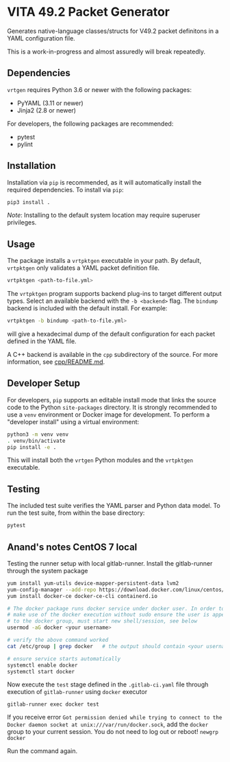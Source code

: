 # VITA 49.2 Packet Generator

Generates native-language classes/structs for V49.2 packet definitons in a YAML configuration file.

This is a work-in-progress and almost assuredly will break repeatedly.

## Dependencies

`vrtgen` requires Python 3.6 or newer with the following packages:

* PyYAML (3.11 or newer)
* Jinja2 (2.8 or newer)

For developers, the following packages are recommended:

* pytest
* pylint

## Installation

Installation via `pip` is recommended, as it will automatically install the required dependencies.
To install via `pip`:

```sh
pip3 install .
```

_Note_: Installing to the default system location may require superuser privileges.

## Usage

The package installs a `vrtpktgen` executable in your path.
By default, `vrtpktgen` only validates a YAML packet definition file.

```sh
vrtpktgen <path-to-file.yml>
```

The `vrtpktgen` program supports backend plug-ins to target different output types.
Select an available backend with the `-b <backend>` flag.
The `bindump` backend is included with the default install.
For example:

```sh
vrtpktgen -b bindump <path-to-file.yml>
```

will give a hexadecimal dump of the default configuration for each packet defined in the YAML file.

A C++ backend is available in the `cpp` subdirectory of the source.
For more information, see [cpp/README.md](./cpp/README.md).

## Developer Setup

For developers, `pip` supports an editable install mode that links the source code to the Python `site-packages` directory.
It is strongly recommended to use a `venv` environment or Docker image for development.
To perform a "developer install" using a virtual environment:

```sh
python3 -m venv venv
. venv/bin/activate
pip install -e .
```

This will install both the `vrtgen` Python modules and the `vrtpktgen` executable.

## Testing

The included test suite verifies the YAML parser and Python data model.
To run the test suite, from within the base directory:

```sh
pytest
```


## Anand's notes CentOS 7 local
Testing the runner setup with local gitlab-runner.
Install the gitlab-runner through the system package

```bash
yum install yum-utils device-mapper-persistent-data lvm2
yum-config-manager --add-repo https://download.docker.com/linux/centos/docker-ce.repo
yum install docker-ce docker-ce-cli containerd.io

# The docker package runs docker service under docker user. In order to
# make use of the docker execution without sudo ensure the user is appended
# to the docker group, must start new shell/session, see below
usermod -aG docker <your username>

# verify the above command worked
cat /etc/group | grep docker   # the output should contain <your username>

# ensure service starts automatically
systemctl enable docker
systemctl start docker
```

Now execute the `test` stage defined in the `.gitlab-ci.yaml` file through execution
of `gitlab-runner` using `docker` executor

`gitlab-runner exec docker test`

If you receive error `Got permission denied while trying to connect to the Docker daemon socket at unix:///var/run/docker.sock`, add the `docker` group to your current session. You do not need to log out or reboot!
`newgrp docker`

Run the command again.







